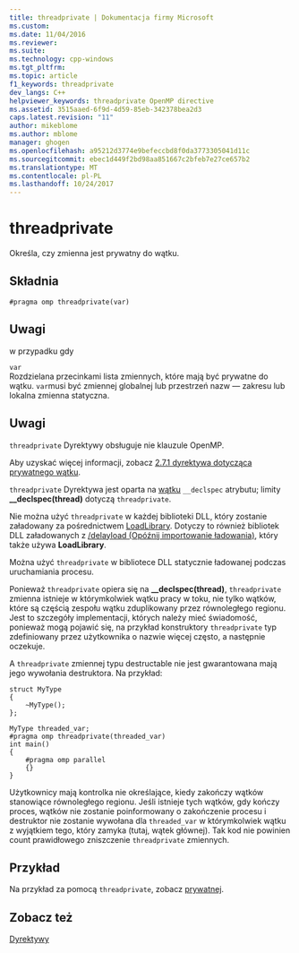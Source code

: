 ```yaml
---
title: threadprivate | Dokumentacja firmy Microsoft
ms.custom: 
ms.date: 11/04/2016
ms.reviewer: 
ms.suite: 
ms.technology: cpp-windows
ms.tgt_pltfrm: 
ms.topic: article
f1_keywords: threadprivate
dev_langs: C++
helpviewer_keywords: threadprivate OpenMP directive
ms.assetid: 3515aaed-6f9d-4d59-85eb-342378bea2d3
caps.latest.revision: "11"
author: mikeblome
ms.author: mblome
manager: ghogen
ms.openlocfilehash: a95212d3774e9befeccbd8f0da3773305041d11c
ms.sourcegitcommit: ebec1d449f2bd98aa851667c2bfeb7e27ce657b2
ms.translationtype: MT
ms.contentlocale: pl-PL
ms.lasthandoff: 10/24/2017
---
```

# <a name="threadprivate"></a>threadprivate
Określa, czy zmienna jest prywatny do wątku.  
  
## <a name="syntax"></a>Składnia  
  
```  
#pragma omp threadprivate(var)  
```  
  
## <a name="remarks"></a>Uwagi  
 w przypadku gdy  
  
 `var`  
 Rozdzielana przecinkami lista zmiennych, które mają być prywatne do wątku. `var`musi być zmiennej globalnej lub przestrzeń nazw — zakresu lub lokalna zmienna statyczna.  
  
## <a name="remarks"></a>Uwagi  
 `threadprivate` Dyrektywy obsługuje nie klauzule OpenMP.  
  
 Aby uzyskać więcej informacji, zobacz [2.7.1 dyrektywa dotycząca prywatnego wątku](../../../parallel/openmp/2-7-1-threadprivate-directive.md).  
  
 `threadprivate` Dyrektywa jest oparta na [wątku](../../../cpp/thread.md) `__declspec` atrybutu; limity **__declspec(thread)** dotyczą `threadprivate`.  
  
 Nie można użyć `threadprivate` w każdej biblioteki DLL, który zostanie załadowany za pośrednictwem [LoadLibrary](http://msdn.microsoft.com/library/windows/desktop/ms684175).  Dotyczy to również bibliotek DLL załadowanych z [/delayload (Opóźnij importowanie ładowania)](../../../build/reference/delayload-delay-load-import.md), który także używa **LoadLibrary**.  
  
 Można użyć `threadprivate` w bibliotece DLL statycznie ładowanej podczas uruchamiania procesu.  
  
 Ponieważ `threadprivate` opiera się na **__declspec(thread)**, `threadprivate` zmienna istnieje w którymkolwiek wątku pracy w toku, nie tylko wątków, które są częścią zespołu wątku zduplikowany przez równoległego regionu.  Jest to szczegóły implementacji, których należy mieć świadomość, ponieważ mogą pojawić się, na przykład konstruktory `threadprivate` typ zdefiniowany przez użytkownika o nazwie więcej często, a następnie oczekuje.  
  
 A `threadprivate` zmiennej typu destructable nie jest gwarantowana mają jego wywołania destruktora.  Na przykład:  
  
```  
struct MyType   
{  
    ~MyType();  
};  
  
MyType threaded_var;  
#pragma omp threadprivate(threaded_var)  
int main()   
{  
    #pragma omp parallel  
    {}  
}  
```  
  
 Użytkownicy mają kontrolka nie określające, kiedy zakończy wątków stanowiące równoległego regionu.  Jeśli istnieje tych wątków, gdy kończy proces, wątków nie zostanie poinformowany o zakończenie procesu i destruktor nie zostanie wywołana dla `threaded_var` w którymkolwiek wątku z wyjątkiem tego, który zamyka (tutaj, wątek głównej).  Tak kod nie powinien count prawidłowego zniszczenie `threadprivate` zmiennych.  
  
## <a name="example"></a>Przykład  
 Na przykład za pomocą `threadprivate`, zobacz [prywatnej](../../../parallel/openmp/reference/private-openmp.md).  
  
## <a name="see-also"></a>Zobacz też  
 [Dyrektywy](../../../parallel/openmp/reference/openmp-directives.md)